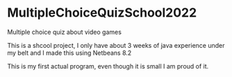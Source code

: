 # MultipleChoiceQuizSchool2022
Multiple choice quiz about video games


This is a shcool project, I only have about 3 weeks of java experience under my belt and I made this using Netbeans 8.2

This is my first actual program, even though it is small I am proud of it.
